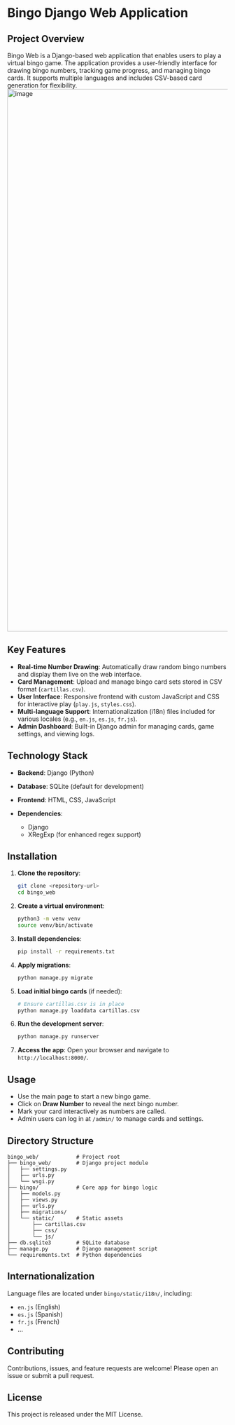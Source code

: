 # Bingo Django Web Application

## Project Overview

Bingo Web is a Django-based web application that enables users to play a virtual bingo game. The application provides a user-friendly interface for drawing bingo numbers, tracking game progress, and managing bingo cards. It supports multiple languages and includes CSV-based card generation for flexibility.
<img width="2525" height="1239" alt="image" src="https://github.com/user-attachments/assets/b3e39999-64ca-458c-993f-3bfb20dc66f7" />


## Key Features

* **Real-time Number Drawing**: Automatically draw random bingo numbers and display them live on the web interface.
* **Card Management**: Upload and manage bingo card sets stored in CSV format (`cartillas.csv`).
* **User Interface**: Responsive frontend with custom JavaScript and CSS for interactive play (`play.js`, `styles.css`).
* **Multi-language Support**: Internationalization (i18n) files included for various locales (e.g., `en.js`, `es.js`, `fr.js`).
* **Admin Dashboard**: Built-in Django admin for managing cards, game settings, and viewing logs.

## Technology Stack

* **Backend**: Django (Python)
* **Database**: SQLite (default for development)
* **Frontend**: HTML, CSS, JavaScript
* **Dependencies**:

  * Django
  * XRegExp (for enhanced regex support)

## Installation

1. **Clone the repository**:

   ```bash
   git clone <repository-url>
   cd bingo_web
   ```

2. **Create a virtual environment**:

   ```bash
   python3 -m venv venv
   source venv/bin/activate
   ```

3. **Install dependencies**:

   ```bash
   pip install -r requirements.txt
   ```

4. **Apply migrations**:

   ```bash
   python manage.py migrate
   ```

5. **Load initial bingo cards** (if needed):

   ```bash
   # Ensure cartillas.csv is in place
   python manage.py loaddata cartillas.csv
   ```

6. **Run the development server**:

   ```bash
   python manage.py runserver
   ```

7. **Access the app**:
   Open your browser and navigate to `http://localhost:8000/`.

## Usage

* Use the main page to start a new bingo game.
* Click on **Draw Number** to reveal the next bingo number.
* Mark your card interactively as numbers are called.
* Admin users can log in at `/admin/` to manage cards and settings.

## Directory Structure

```
bingo_web/            # Project root
├── bingo_web/        # Django project module
│   ├── settings.py
│   ├── urls.py
│   └── wsgi.py
├── bingo/            # Core app for bingo logic
│   ├── models.py
│   ├── views.py
│   ├── urls.py
│   ├── migrations/
│   └── static/       # Static assets
│       ├── cartillas.csv
│       ├── css/
│       └── js/
├── db.sqlite3        # SQLite database
├── manage.py         # Django management script
└── requirements.txt  # Python dependencies
```

## Internationalization

Language files are located under `bingo/static/i18n/`, including:

* `en.js` (English)
* `es.js` (Spanish)
* `fr.js` (French)
* ...

## Contributing

Contributions, issues, and feature requests are welcome! Please open an issue or submit a pull request.

## License

This project is released under the MIT License.

